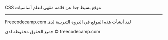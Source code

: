 CSS موقع بسيط جدا عن قائمة مقهى لتعلم أساسيات


----------------------------------------------------
Freecodecamp.com لقد أنشأت هذه الموقع في الدروة التدريبية لدى 

جميع الحقوق محفوظة لدى 
© freecodecamp.com